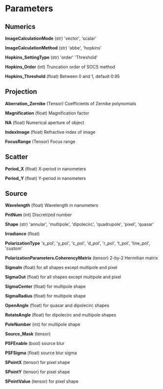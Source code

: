 # Parameters

## Numerics

**ImageCalculationMode** (str) 'vector', 'scalar'

**ImageCalculationMethod** (str) 'abbe', 'hopkins'

**Hopkins_SettingType** (str) 'order' 'Threshold'

**Hopkins_Order** (int) Truncation order of SOCS method

**Hopkins_Threshold** (float) Between 0 and 1, default 0.95

## Projection

**Aberration_Zernike** (Tensor) Coefficients of Zernike polynomials

**Magnification** (float) Magnification factor

**NA** (float) Numerical aperture of object

**IndexImage** (float) Refractive index of image

**FocusRange** (Tensor) Focus range

## Scatter

**Period_X** (float) X-period in nanometers

**Period_Y** (float) Y-period in nanometers

## Source

**Wavelength** (float) Wavelength in nanometers

**PntNum** (int) Discretized number

**Shape** (str) 'annular', 'multipole', 'dipolecirc', 'quadrupole', 'pixel', 'quasar'

**Irradiance** (float)

**PolarizationType** 'x_pol', 'y_pol', 'c_pol', 'd_pol', 'r_pol', 't_pol', 'line_pol', 'custom'

**PolarizationParameters.CoherencyMatrix** (tensor) 2-by-2 Hermitian matrix

**SigmaIn** (float) for all shapes except multipole and pixel

**SigmaOut** (float) for all shapes except multipole and pixel

**SigmaCenter** (float) for multipole shape

**SigmaRadius** (float) for multipole shape

**OpenAngle** (float) for quasar and dipolecirc shapes

**RotateAngle** (float) for dipolecirc and multipole shapes

**PoleNumber** (int) for multipole shape

**Source_Mask** (tensor)

**PSFEnable** (bool) source blur

**PSFSigma** (float) source blur sigma

**SPointX** (tensor) for pixel shape

**SPointY** (tensor) for pixel shape

**SPointValue** (tensor) for pixel shape
